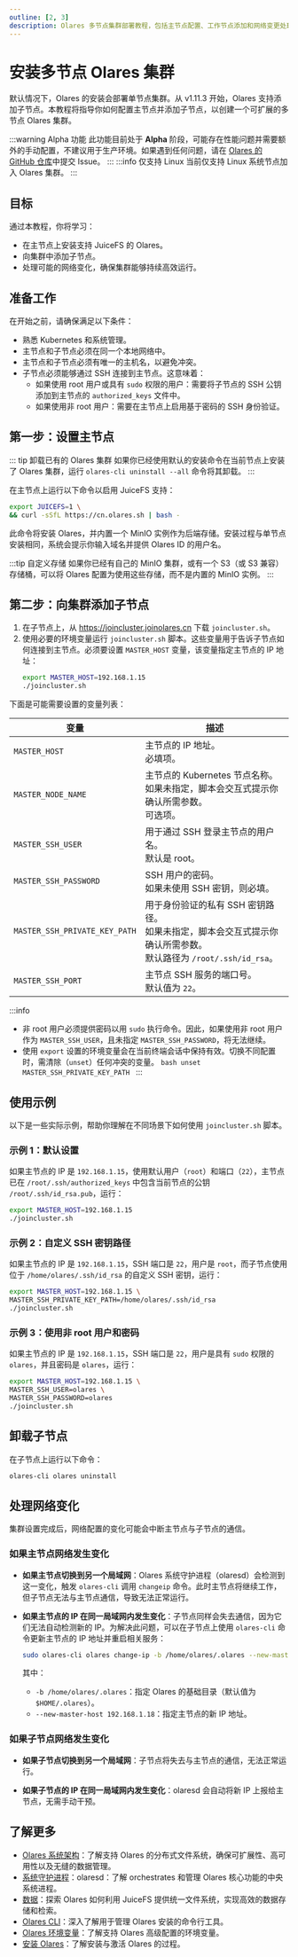 ```yaml
---
outline: [2, 3]
description: Olares 多节点集群部署教程，包括主节点配置、工作节点添加和网络变更处理，助你搭建可扩展的分布式环境。
---
```


# 安装多节点 Olares 集群 <Badge type="warning" text="Alpha" />

默认情况下，Olares 的安装会部署单节点集群。从 v1.11.3 开始，Olares 支持添加子节点。本教程将指导你如何配置主节点并添加子节点，以创建一个可扩展的多节点 Olares 集群。

:::warning Alpha 功能
此功能目前处于 **Alpha** 阶段，可能存在性能问题并需要额外的手动配置，不建议用于生产环境。如果遇到任何问题，请在 [Olares 的 GitHub 仓库](https://github.com/beclab/Olares/issues)中提交 Issue。
:::
:::info 仅支持 Linux
当前仅支持 Linux 系统节点加入 Olares 集群。
:::

## 目标

通过本教程，你将学习：

- 在主节点上安装支持 JuiceFS 的 Olares。
- 向集群中添加子节点。
- 处理可能的网络变化，确保集群能够持续高效运行。

## 准备工作

在开始之前，请确保满足以下条件：

- 熟悉 Kubernetes 和系统管理。
- 主节点和子节点必须在同一个本地网络中。
- 主节点和子节点必须有唯一的主机名，以避免冲突。
- 子节点必须能够通过 SSH 连接到主节点。这意味着：
  - 如果使用 root 用户或具有 `sudo` 权限的用户：需要将子节点的 SSH 公钥添加到主节点的 `authorized_keys` 文件中。
  - 如果使用非 root 用户：需要在主节点上启用基于密码的 SSH 身份验证。

## 第一步：设置主节点

::: tip 卸载已有的 Olares 集群
如果你已经使用默认的安装命令在当前节点上安装了 Olares 集群，运行 `olares-cli uninstall --all` 命令将其卸载。
:::

在主节点上运行以下命令以启用 JuiceFS 支持：

```bash
export JUICEFS=1 \
&& curl -sSfL https://cn.olares.sh | bash -
```

此命令将安装 Olares，并内置一个 MinIO 实例作为后端存储。安装过程与单节点安装相同，系统会提示你输入域名并提供 Olares ID 的用户名。

:::tip 自定义存储
如果你已经有自己的 MinIO 集群，或有一个 S3（或 S3 兼容）存储桶，可以将 Olares 配置为使用这些存储，而不是内置的 MinIO 实例。
:::

## 第二步：向集群添加子节点

1. 在子节点上，从 https://joincluster.joinolares.cn 下载 `joincluster.sh`。
2. 使用必要的环境变量运行 `joincluster.sh` 脚本。这些变量用于告诉子节点如何连接到主节点。必须要设置 `MASTER_HOST` 变量，该变量指定主节点的 IP 地址：
   ```bash
   export MASTER_HOST=192.168.1.15
   ./joincluster.sh
   ```

下面是可能需要设置的变量列表：

| **变量**                      | **描述**                                                                                                                |
| ----------------------------- | ----------------------------------------------------------------------------------------------------------------------- |
| `MASTER_HOST`                 | 主节点的 IP 地址。<br/>必填项。                                                                                         |
| `MASTER_NODE_NAME`            | 主节点的 Kubernetes 节点名称。<br/>如果未指定，脚本会交互式提示你确认所需参数。<br/>可选项。                            |
| `MASTER_SSH_USER`             | 用于通过 SSH 登录主节点的用户名。<br/>默认是 root。                                                                     |
| `MASTER_SSH_PASSWORD`         | SSH 用户的密码。<br/>如果未使用 SSH 密钥，则必填。                                                                      |
| `MASTER_SSH_PRIVATE_KEY_PATH` | 用于身份验证的私有 SSH 密钥路径。<br/>如果未指定，脚本会交互式提示你确认所需参数。<br/>默认路径为 `/root/.ssh/id_rsa`。 |
| `MASTER_SSH_PORT`             | 主节点 SSH 服务的端口号。<br/>默认值为 `22`。                                                                           |

:::info

- 非 root 用户必须提供密码以用 `sudo` 执行命令。因此，如果使用非 root 用户作为 `MASTER_SSH_USER`，且未指定 `MASTER_SSH_PASSWORD`，将无法继续。
- 使用 `export` 设置的环境变量会在当前终端会话中保持有效。切换不同配置时，需清除（`unset`）任何冲突的变量。
  `bash
  unset MASTER_SSH_PRIVATE_KEY_PATH
  `
  :::

## 使用示例

以下是一些实际示例，帮助你理解在不同场景下如何使用 `joincluster.sh` 脚本。

### 示例 1：默认设置

如果主节点的 IP 是 `192.168.1.15`，使用默认用户（`root`）和端口（`22`），主节点已在 `/root/.ssh/authorized_keys` 中包含当前节点的公钥 `/root/.ssh/id_rsa.pub`，运行：

```bash
export MASTER_HOST=192.168.1.15
./joincluster.sh
```

### 示例 2：自定义 SSH 密钥路径

如果主节点的 IP 是 `192.168.1.15`，SSH 端口是 `22`，用户是 `root`，而子节点使用位于 `/home/olares/.ssh/id_rsa` 的自定义 SSH 密钥，运行：

```bash
export MASTER_HOST=192.168.1.15 \
MASTER_SSH_PRIVATE_KEY_PATH=/home/olares/.ssh/id_rsa
./joincluster.sh
```

### 示例 3：使用非 root 用户和密码

如果主节点的 IP 是 `192.168.1.15`，SSH 端口是 `22`，用户是具有 `sudo` 权限的 `olares`，并且密码是 `olares`，运行：

```bash
export MASTER_HOST=192.168.1.15 \
MASTER_SSH_USER=olares \
MASTER_SSH_PASSWORD=olares
./joincluster.sh
```

## 卸载子节点

在子节点上运行以下命令：

```bash
olares-cli olares uninstall
```

## 处理网络变化

集群设置完成后，网络配置的变化可能会中断主节点与子节点的通信。

### 如果主节点网络发生变化

- **如果主节点切换到另一个局域网**：Olares 系统守护进程（olaresd）会检测到这一变化，触发 `olares-cli` 调用 `changeip` 命令。此时主节点将继续工作，但子节点无法与主节点通信，导致无法正常运行。

- **如果主节点的 IP 在同一局域网内发生变化**：子节点同样会失去通信，因为它们无法自动检测新的 IP。为解决此问题，可以在子节点上使用 `olares-cli` 命令更新主节点的 IP 地址并重启相关服务：

  ```bash
  sudo olares-cli olares change-ip -b /home/olares/.olares --new-master-host 192.168.1.18
  ```

  其中：

  - `-b /home/olares/.olares`：指定 Olares 的基础目录（默认值为 `$HOME/.olares`）。
  - `--new-master-host 192.168.1.18`：指定主节点的新 IP 地址。

### 如果子节点网络发生变化

- **如果子节点切换到另一个局域网**：子节点将失去与主节点的通信，无法正常运行。

- **如果子节点的 IP 在同一局域网内发生变化**：olaresd 会自动将新 IP 上报给主节点，无需手动干预。

## 了解更多

- [Olares 系统架构](../system-architecture.md#分布式存储)：了解支持 Olares 的分布式文件系统，确保可扩展性、高可用性以及无缝的数据管理。
- [系统守护进程](../../developer/install/installation-overview.md#系统守护进程olaresd)：olaresd：了解 orchestrates 和管理 Olares 核心功能的中央系统进程。
- [数据](../concepts/data.md#juicefs)：探索 Olares 如何利用 JuiceFS 提供统一文件系统，实现高效的数据存储和检索。
- [Olares CLI](../../developer/install/cli/olares-cli.md)：深入了解用于管理 Olares 安装的命令行工具。
- [Olares 环境变量](../../developer/install/environment-variables.md)：了解支持 Olares 高级配置的环境变量。
- [安装 Olares](../get-started/install-olares.md)：了解安装与激活 Olares 的过程。
